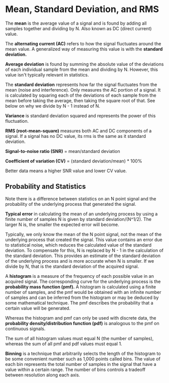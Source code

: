 # Mean, Standard Deviation, and RMS

The **mean** is the average value of a signal and is found by adding all samples together and dividing by N. Also known as DC (direct current) value.

The **alternating current (AC)** refers to how the signal fluctuates around the mean value. A generalized way of measuring this value is with the **standard deviation.**

**Average deviation** is found by summing the absolute value of the deviations of each individual sample from the mean and dividing by N. However, this value isn't typically relevant in statistics.

The **standard deviation** represents how far the signal fluctuates from the mean (noise and interference). Only measures the AC portion of a signal. It is calculated by squaring each of the deviations of each sample from the mean before taking the average, then taking the square root of that. See below on why we divide by N - 1 instead of N.

**Variance** is standard deviation squared and represents the power of this fluctuation.

**RMS (root-mean-square)** measures both AC and DC components of a signal. If a signal has no DC value, its rms is the same as it standard deviation. 

**Signal-to-noise ratio (SNR)** = mean/standard deviation

**Coefficient of variation (CV)** = (standard deviation/mean) * 100%

Better data means a higher SNR value and lower CV value.

## Probability and Statistics

Note there is a difference between statistics on an N point signal and the probability of the underlying process that generated the signal.

**Typical error** in calculating the mean of an underlying process by using a finite number of samples N is given by standard deviation/(N^1/2). The larger N is, the smaller the expected error will become.

Typically, we only know the mean of the N point signal, not the mean of the underlying process that created the signal. This value contains an error due to statistical noise, which reduces the calculated value of the standard deviation. To compensate for this, N is replaced by N - 1 in the calculation of the standard deviation. This provides an estimate of the standard deviation of the underlying process and is more accurate when N is smaller. If we divide by N, that is the standard deviation of the acquired signal.

A **histogram** is a measure of the frequency of each possible value in an acquired signal. The corresponding curve for the underlying process is the **probability mass function (pmf).** A histogram is calculated using a finite number of samples, and the pmf would be obtained with an infinite number of samples and can be inferred from the histogram or may be deduced by some mathematical technique. The pmf describes the probability that a certain value will be generated. 

Whereas the histogram and pmf can only be used with discrete data, the **probability density/distribution function (pdf)** is analogous to the pmf on continuous signals. 

The sum of all histogram values must equal N (the number of samples), whereas the sum of all pmf and pdf values must equal 1.

**Binning** is a technique that arbitrarily selects the length of the histogram to be some convenient number such as 1,000 points called bins. The value of each bin represents the total number of samples in the signal that have a value within a certain range. The number of bins controls a tradeoff between resolution along each axis.